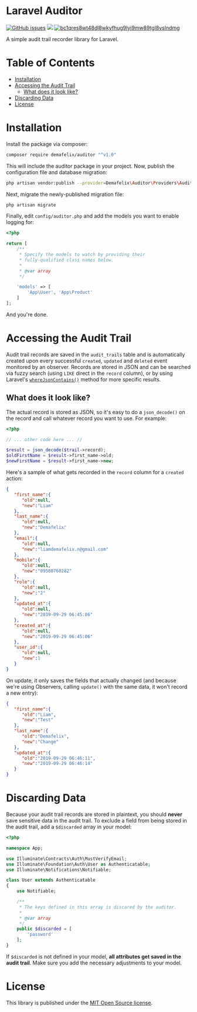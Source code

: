 # Laravel Auditor

[![GitHub issues](https://img.shields.io/github/issues/liamdemafelix/auditor)](https://github.com/liamdemafelix/auditor/issues) ![](https://img.shields.io/badge/runs%20on-laravel%206.x-red) [![bc1qres8wt48dl8wkyfhug9lyj9mw89tgl8vslndmg](https://img.shields.io/badge/donate-bitcoin-orange)](bitcoin:bc1qres8wt48dl8wkyfhug9lyj9mw89tgl8vslndmg)

A simple audit trail recorder library for Laravel.

# Table of Contents

* [Installation](https://github.com/liamdemafelix/auditor#installation)
* [Accessing the Audit Trail](https://github.com/liamdemafelix/auditor#accessing-the-audit-trail)
  * [What does it look like?](https://github.com/liamdemafelix/auditor#what-does-it-look-like)
* [Discarding Data](https://github.com/liamdemafelix/auditor#discarding-data)
* [License](https://github.com/liamdemafelix/auditor#license)

# Installation

Install the package via composer:

```bash
composer require demafelix/auditor "^v1.0"
```

This will include the auditor package in your project. Now, publish the configuration file and database migration:

```bash
php artisan vendor:publish --provider=Demafelix\Auditor\Providers\AuditorServiceProvider
```

Next, migrate the newly-published migration file:

```bash
php artisan migrate
```

Finally, edit `config/auditor.php` and add the models you want to enable logging for:

```php
<?php

return [
    /**
     * Specify the models to watch by providing their
     * fully-qualified class names below.
     *
     * @var array
     */

    'models' => [
        'App\User', 'App\Product'
    ]
];
```

And you're done.

# Accessing the Audit Trail

Audit trail records are saved in the `audit_trails` table and is automatically created upon every successful `created`, `updated` and `deleted` event monitored by an observer. Records are stored in JSON and can be searched via fuzzy search (using `LIKE` direct in the `record` column), or by using Laravel's [`whereJsonContains()`](https://laravel.com/docs/6.x/queries#json-where-clauses) method for more specific results.

## What does it look like?

The actual record is stored as JSON, so it's easy to do a `json_decode()` on the record and call whatever record you want to use. For example:

```php
<?php

// ... other code here ... //

$result = json_decode($trail->record);
$oldFirstName = $result->first_name->old;
$newFirstName = $result->first_name->new;
```

Here's a sample of what gets recorded in the `record` column for a `created` action:

```json
{
   "first_name":{
      "old":null,
      "new":"Liam"
   },
   "last_name":{
      "old":null,
      "new":"Demafelix"
   },
   "email":{
      "old":null,
      "new":"liamdemafelix.n@gmail.com"
   },
   "mobile":{
      "old":null,
      "new":"09560760282"
   },
   "role":{
      "old":null,
      "new":"2"
   },
   "updated_at":{
      "old":null,
      "new":"2019-09-29 06:45:06"
   },
   "created_at":{
      "old":null,
      "new":"2019-09-29 06:45:06"
   },
   "user_id":{
      "old":null,
      "new":1
   }
}
```

On update, it only saves the fields that actually changed (and because we're using Observers, calling `update()` with the same data, it won't record a new entry):

```json
{
   "first_name":{
      "old":"Liam",
      "new":"Test"
   },
   "last_name":{
      "old":"Demafelix",
      "new":"Change"
   },
   "updated_at":{
      "old":"2019-09-29 06:46:11",
      "new":"2019-09-29 06:46:14"
   }
}
```

# Discarding Data

Because your audit trail records are stored in plaintext, you should **never** save sensitive data in the audit trail. To exclude a field from being stored in the audit trail, add a `$discarded` array in your model:

```php
<?php

namespace App;

use Illuminate\Contracts\Auth\MustVerifyEmail;
use Illuminate\Foundation\Auth\User as Authenticatable;
use Illuminate\Notifications\Notifiable;

class User extends Authenticatable
{
    use Notifiable;

    /**
     * The keys defined in this array is discared by the auditor.
     *
     * @var array
     */
    public $discarded = [
        'password'
    ];
}
```

If `$discarded` is not defined in your model, **all attributes get saved in the audit trail**. Make sure you add the necessary adjustments to your model.

# License

This library is published under the [MIT Open Source license](https://github.com/liamdemafelix/auditor/blob/master/LICENSE).
